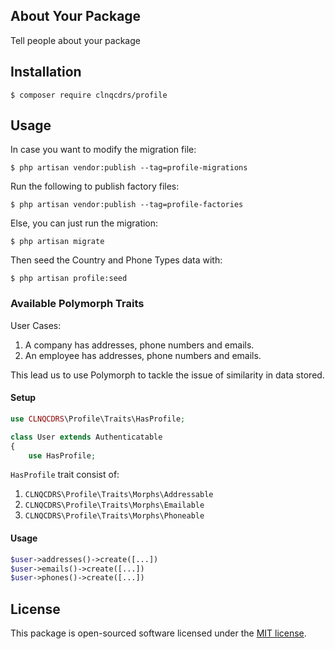 ## About Your Package

Tell people about your package

## Installation

```
$ composer require clnqcdrs/profile 
```

## Usage

In case you want to modify the migration file:

```
$ php artisan vendor:publish --tag=profile-migrations
```

Run the following to publish factory files:

```
$ php artisan vendor:publish --tag=profile-factories
```

Else, you can just run the migration:

```
$ php artisan migrate
```

Then seed the Country and Phone Types data with:

```
$ php artisan profile:seed
```

### Available Polymorph Traits

User Cases: 

1. A company has addresses, phone numbers and emails.
2. An employee has addresses, phone numbers and emails.

This lead us to use Polymorph to tackle the issue of similarity in data stored.

#### Setup

```php
use CLNQCDRS\Profile\Traits\HasProfile;

class User extends Authenticatable 
{
	use HasProfile;
```

`HasProfile` trait consist of:

1. `CLNQCDRS\Profile\Traits\Morphs\Addressable`
2. `CLNQCDRS\Profile\Traits\Morphs\Emailable`
3. `CLNQCDRS\Profile\Traits\Morphs\Phoneable`

#### Usage

```php
$user->addresses()->create([...])
$user->emails()->create([...])
$user->phones()->create([...])
```

## License

This package is open-sourced software licensed under the [MIT license](http://opensource.org/licenses/MIT).
